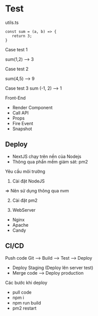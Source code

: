 # Test

utils.ts

```
const sum = (a, b) => {
   return 3;
}
```

Case test 1

sum(1,2) --> 3

Case test 2

sum(4,5) --> 9

Case test 3
sum (-1, 2) --> 1

Front-End

- Render Component
- Call API
- Props
- Fire Event
- Snapshot

## Deploy

- NextJS chạy trên nền của Nodejs
- Thông qua phần mềm giám sát: pm2

Yêu cầu môi trường

1. Cài đặt NodeJS

=> Nên sử dụng thông qua nvm

2. Cài đặt pm2

3. WebServer

- Nginx
- Apache
- Candy

## CI/CD

Push code Git --> Build --> Test --> Deploy

- Deploy Staging (Deploy lên server test)
- Merge code --> Deploy production

Các bước khi deploy

- pull code
- npm i
- npm run build
- pm2 restart
